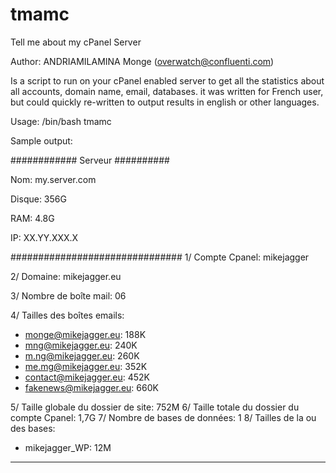 # tmamc
Tell me about my cPanel Server

Author: ANDRIAMILAMINA Monge (overwatch@confluenti.com)

Is a script to run on your cPanel enabled server to get all the statistics about all accounts, domain name, email, databases.
it was written for French user, but could quickly re-written to output results in english or other languages.

Usage: /bin/bash tmamc


Sample output:

############ Serveur ##########

Nom: my.server.com

Disque: 356G

RAM: 4.8G

IP: XX.YY.XXX.X

###############################
1/ Compte Cpanel: mikejagger

2/ Domaine: mikejagger.eu

3/ Nombre de boîte mail: 06

4/ Tailles des boîtes emails:
   - monge@mikejagger.eu:  188K
   - mng@mikejagger.eu:  240K
   - m.ng@mikejagger.eu:  260K
   - me.mg@mikejagger.eu:  352K
   - contact@mikejagger.eu:  452K
   - fakenews@mikejagger.eu:  660K

5/ Taille globale du dossier de site: 752M
6/ Taille totale du dossier du compte Cpanel: 1,7G
7/ Nombre de bases de données: 1
8/ Tailles de la ou des bases:
   - mikejagger_WP:   12M
-------------------------------


